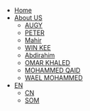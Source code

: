 <!-- 侧边栏 docs/_navbar.md -->
- [Home]()
- [About US]()
  - [AUGY](AboutUs/AUGY.md)
  - [PETER](AboutUs/Peter.md)
  - [Mahir](AboutUs/Mahir.md)
  - [WIN KEE](AboutUs/Winke.md)
  - [Abdirahim](AboutUs/Hirsi.md)
  - [OMAR KHALED](AboutUs/khaled.md)
  - [MOHAMMED QAID](AboutUs/qaid.md)
  - [WAEL MOHAMMED](AboutUs/wael.md)
- [EN]()
  - [CN]()
  - [SOM]()
